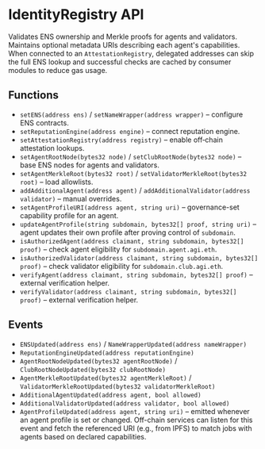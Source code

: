 # IdentityRegistry API

Validates ENS ownership and Merkle proofs for agents and validators.
Maintains optional metadata URIs describing each agent's capabilities.
When connected to an `AttestationRegistry`, delegated addresses can skip the
full ENS lookup and successful checks are cached by consumer modules to reduce
gas usage.

## Functions

- `setENS(address ens)` / `setNameWrapper(address wrapper)` – configure ENS contracts.
- `setReputationEngine(address engine)` – connect reputation engine.
- `setAttestationRegistry(address registry)` – enable off‑chain attestation lookups.
- `setAgentRootNode(bytes32 node)` / `setClubRootNode(bytes32 node)` – base ENS nodes for agents and validators.
- `setAgentMerkleRoot(bytes32 root)` / `setValidatorMerkleRoot(bytes32 root)` – load allowlists.
- `addAdditionalAgent(address agent)` / `addAdditionalValidator(address validator)` – manual overrides.
- `setAgentProfileURI(address agent, string uri)` – governance-set capability profile for an agent.
- `updateAgentProfile(string subdomain, bytes32[] proof, string uri)` – agent updates their own profile after proving control of `subdomain`.
- `isAuthorizedAgent(address claimant, string subdomain, bytes32[] proof)` – check agent eligibility for `subdomain.agent.agi.eth`.
- `isAuthorizedValidator(address claimant, string subdomain, bytes32[] proof)` – check validator eligibility for `subdomain.club.agi.eth`.
- `verifyAgent(address claimant, string subdomain, bytes32[] proof)` – external verification helper.
- `verifyValidator(address claimant, string subdomain, bytes32[] proof)` – external verification helper.

## Events

- `ENSUpdated(address ens)` / `NameWrapperUpdated(address nameWrapper)`
- `ReputationEngineUpdated(address reputationEngine)`
- `AgentRootNodeUpdated(bytes32 agentRootNode)` / `ClubRootNodeUpdated(bytes32 clubRootNode)`
- `AgentMerkleRootUpdated(bytes32 agentMerkleRoot)` / `ValidatorMerkleRootUpdated(bytes32 validatorMerkleRoot)`
- `AdditionalAgentUpdated(address agent, bool allowed)`
- `AdditionalValidatorUpdated(address validator, bool allowed)`
- `AgentProfileUpdated(address agent, string uri)` – emitted whenever an agent profile is set or changed. Off-chain services can listen for this event and fetch the referenced URI (e.g., from IPFS) to match jobs with agents based on declared capabilities.
